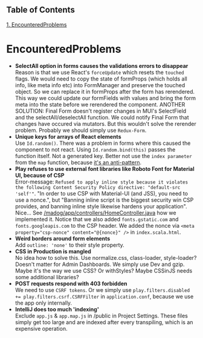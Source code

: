 ## Table of Contents
[1. EncounteredProblems](#encounteredproblems)<br>
# EncounteredProblems

* **SelectAll option in forms causes the validations errors to disappear**<br>
Reason is that we use React's `forceUpdate` which resets the `touched` flags. We would need to copy the state of formProps (which holds all info, like meta info etc) into FormManager and preserve the touched object. So we can replace it in formProps after the form has rerendered. This way we could update our formFields with values and bring the form meta into the state before we rerendered the component. ANOTHER SOLUTION: Final Form doesn't register changes in MUI's SelectField and the selectAll/deselectAll function. We could notify Final Form that changes have occured via mutators. But this wouldn't solve the rerender problem. Probably we should simply use `Redux-Form`.
* **Unique keys for arrays of React elements**<br>
Use `Id.random()`. There was a problem in forms where this caused the component to not react. Using `Id.random.bind(this)` passes the function itself. Not a generated key. Better not use the `index parameter` from the `map` function, because [it's an anti-pattern](https://medium.com/@robinpokorny/index-as-a-key-is-an-anti-pattern-e0349aece318). 
* **Play refuses to use external font libraries like Roboto Font for Material UI, because of CSP**<br>
Error-message: `Refused to apply inline style because it violates the following Content Security Policy directive: "default-src 'self'"`. "In order to use CSP with Material-UI (and JSS), you need to use a nonce.", but  "Banning inline script is the biggest security win CSP provides, and banning inline style likewise hardens your application". Nice... See [/madog/app/controllers/HomeController.java](/madog/app/controllers/HomeController.java) how we implemented it. Notice that we also added `fonts.gstatic.com` and `fonts.googleapis.com` to the CSP header. We added the nonce via `<meta property="csp-nonce" content="@{nonce}" />` in `index.scala.html`.
* **Weird borders around form elements**<br>
Add `outline: 'none'` to their style property.
* **CSS in Production is mangled**<br>
No idea how to solve this. Use normalize.css, class-loader, style-loader? Doesn't matter for Admin Dashboards. We simply use Dev and gzip. Maybe it's the way we use CSS? Or withStyles? Maybe CSSinJS needs some additional libraries?
* **POST requests respond with 403 forbidden**<br>
We need to use `CSRF tokens`. Or we simply use `play.filters.disabled += play.filters.csrf.CSRFFilter` in `application.conf`, because we use the app only internally.
* **IntelliJ does too much 'indexing'**<br>
Exclude `app.js` & `app.map.js` in /public in Project Settings. These files simply get too large and are indexed after every transpiling, which is an expensive operation.


